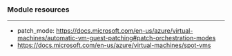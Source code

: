 
### Module resources
---

* patch_mode: https://docs.microsoft.com/en-us/azure/virtual-machines/automatic-vm-guest-patching#patch-orchestration-modes
* https://docs.microsoft.com/en-us/azure/virtual-machines/spot-vms